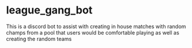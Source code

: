 # league_gang_bot
This is a discord bot to assist with creating in house matches with random champs from a pool that users would be comfortable playing as well as creating the random teams

